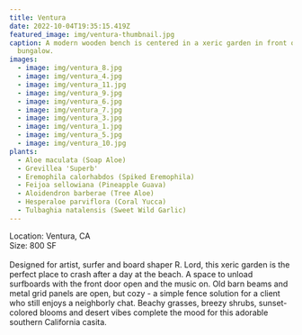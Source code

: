 ```yaml
---
title: Ventura
date: 2022-10-04T19:35:15.419Z
featured_image: img/ventura-thumbnail.jpg
caption: A modern wooden bench is centered in a xeric garden in front of a beach
  bungalow.
images:
  - image: img/ventura_8.jpg
  - image: img/ventura_4.jpg
  - image: img/ventura_11.jpg
  - image: img/ventura_9.jpg
  - image: img/ventura_6.jpg
  - image: img/ventura_7.jpg
  - image: img/ventura_3.jpg
  - image: img/ventura_1.jpg
  - image: img/ventura_5.jpg
  - image: img/ventura_10.jpg
plants:
  - Aloe maculata (Soap Aloe)
  - Grevillea 'Superb'
  - Eremophila calorhabdos (Spiked Eremophila)
  - Feijoa sellowiana (Pineapple Guava)
  - Aloidendron barberae (Tree Aloe)
  - Hesperaloe parviflora (Coral Yucca)
  - Tulbaghia natalensis (Sweet Wild Garlic)
---
```

L﻿ocation: Ventura, CA\
S﻿ize: 800 SF\
\
Designed for artist, surfer and board shaper R. Lord, this xeric garden is the perfect place to crash after a day at the beach. A space to unload surfboards with the front door open and the music on. Old barn beams and metal grid panels are open, but cozy - a simple fence solution for a client who still enjoys a neighborly chat. Beachy grasses, breezy shrubs, sunset-colored blooms and desert vibes complete the mood for this adorable southern California casita.